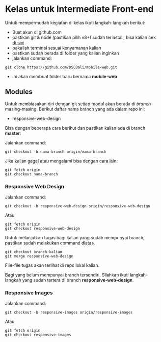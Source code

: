 # Kelas untuk Intermediate Front-end

Untuk mempermudah kegiatan di kelas ikuti langkah-langkah berikut:

- Buat akun di github.com
- pastikan git & node (pastikan pilih v8+) sudah terinstall, bisa kalian cek [di sini](https://github.com/DSCBali/preclass)
- pakailah terminal sesuai kenyamanan kalian
- pastikan sudah berada di folder yang kalian inginkan
- jalankan command:

```
git clone https://github.com/DSCBali/mobile-web.git
```

- ini akan membuat folder baru bernama **mobile-web**

## Modules

Untuk membiasakan diri dengan git setiap modul akan berada di _branch_ masing-masing.
Berikut daftar nama branch yang ada dalam repo ini:

- responsive-web-design

Bisa dengan beberapa cara berikut dan pastikan kalian ada di branch **master**:

Jalankan command:

```
git checkout -b nama-branch origin/nama-branch
```

Jika kalian gagal atau mengalami bisa dengan cara lain:

```
git fetch origin
git checkout nama-branch
```

### Responsive Web Design

Jalankan command:

```
git checkout -b responsive-web-design origin/responsive-web-design
```

Atau

```
git fetch origin
git checkout responsive-web-design
```

Untuk melanjutkan tugas bagi kalian yang sudah mempunyai branch, pastikan sudah melakukan command diatas.

```
git checkout branch-kalian
git merge responsive-web-design
```

File-file tugas akan terlihat di repo lokal kalian.

Bagi yang belum mempunyai branch tersendiri. Silahkan ikuti langkah-langkah yang sudah tertera di branch **responsive-web-design**.

### Responsive Images

Jalankan command:

```
git checkout -b responsive-images origin/responsive-images
```

Atau

```
git fetch origin
git checkout responsive-images
```
